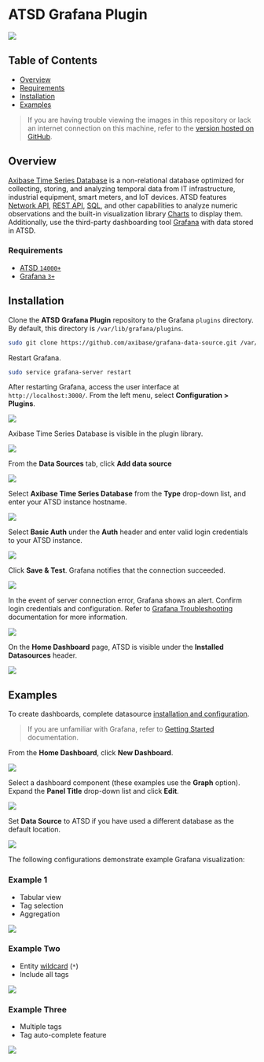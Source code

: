 # ATSD Grafana Plugin

![](src/img/axibase-and-grafana.png)

## Table of Contents

* [Overview](#overview)
* [Requirements](#requirements)
* [Installation](#installation)
* [Examples](#examples)

> If you are having trouble viewing the images in this repository or lack an internet connection on this machine, refer to the [version hosted on GitHub](https://github.com/axibase/grafana-data-source/blob/master/README.md).

## Overview

[Axibase Time Series Database](https://axibase.com/docs/atsd/) is a non-relational database optimized for collecting, storing, and analyzing temporal data from IT infrastructure, industrial equipment, smart meters, and IoT devices. ATSD features [Network API](https://axibase.com/docs/atsd/api/network/), [REST API](https://axibase.com/docs/atsd/api/data/), [SQL](https://axibase.com/docs/atsd/sql/sql-console.html), and other capabilities to analyze numeric observations and the built-in visualization library [Charts](https://github.com/axibase/charts/blob/master/README.md) to display them. Additionally, use the third-party dashboarding tool [Grafana](http://grafana.org/) with data stored in ATSD.

### Requirements

* [ATSD `14000+`](https://axibase.com/docs/atsd/installation/)
* [Grafana `3+`](https://grafana.com/get)

## Installation

Clone the **ATSD Grafana Plugin** repository to the Grafana `plugins` directory. By default, this directory is `/var/lib/grafana/plugins`.

```bash
sudo git clone https://github.com/axibase/grafana-data-source.git /var/lib/grafana/plugins/atsd
```

Restart Grafana.

```bash
sudo service grafana-server restart
```

After restarting Grafana, access the user interface at `http://localhost:3000/`. From the left menu, select **Configuration > Plugins**.

![](src/img/grafana-9.png)

Axibase Time Series Database is visible in the plugin library.

![](src/img/grafana-7.png)

From the **Data Sources** tab, click **Add data source**

![](src/img/grafana-6.png)

Select **Axibase Time Series Database** from the **Type** drop-down list, and enter your ATSD instance hostname.

![](src/img/grafana-10.png)

Select **Basic Auth** under the **Auth** header and enter valid login credentials to your ATSD instance.

![](src/img/grafana-11.png)

Click **Save & Test**. Grafana notifies that the connection succeeded.

![](src/img/grafana-12.png)

In the event of server connection error, Grafana shows an alert. Confirm login credentials and configuration. Refer to [Grafana Troubleshooting](http://docs.grafana.org/installation/troubleshooting/) documentation for more information.

![](src/img/grafana-14.png)

On the **Home Dashboard** page, ATSD is visible under the **Installed Datasources** header.

![](src/img/grafana-15.png)

## Examples

To create dashboards, complete datasource [installation and configuration](#installation).

> If you are unfamiliar with Grafana, refer to [Getting Started](http://docs.grafana.org/guides/getting_started/) documentation.

From the **Home Dashboard**, click **New Dashboard**.

![](src/img/grafana-16.png)

Select a dashboard component (these examples use the **Graph** option). Expand the **Panel Title** drop-down list and click **Edit**.

![](src/img/grafana-17.png)

Set **Data Source** to ATSD if you have used a different database as the default location.

![](src/img/grafana-18.png)

The following configurations demonstrate example Grafana visualization:

### Example 1

* Tabular view
* Tag selection
* Aggregation

![](src/img/grafana-19.png)

### Example Two

* Entity [wildcard](https://axibase.com/docs/atsd/search/entity-search.html#wildcards) (`*`)
* Include all tags

![](src/img/grafana-20.png)

### Example Three

* Multiple tags
* Tag auto-complete feature

![](src/img/grafana-21.png)

